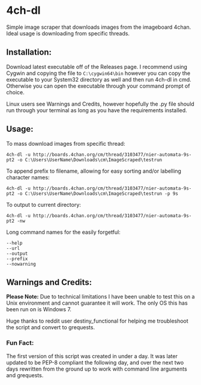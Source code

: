 # 4ch-dl

Simple image scraper that downloads images from the imageboard 4chan. Ideal usage is downloading from specific threads.

## Installation:
Download latest executable off of the Releases page. I recommend using Cygwin and copying the file to ```C:\cygwin64\bin``` however you can copy the executable to your System32 directory as well and then run 4ch-dl in cmd. Otherwise you can open the executable through your command prompt of choice.

Linux users see Warnings and Credits, however hopefully the .py file should run through your terminal as long as you have the requirements installed.

## Usage:

To mass download images from specific thread:
```
4ch-dl -u http://boards.4chan.org/cm/thread/3103477/nier-automata-9s-pt2 -o C:\Users\UserName\Downloads\cm\ImageScraped\testrun
```
To append prefix to filename, allowing for easy sorting and/or labelling character names:
```
4ch-dl -u http://boards.4chan.org/cm/thread/3103477/nier-automata-9s-pt2 -o C:\Users\UserName\Downloads\cm\ImageScraped\testrun -p 9s
```
To output to current directory:
```
4ch-dl -u http://boards.4chan.org/cm/thread/3103477/nier-automata-9s-pt2 -nw
```
Long command names for the easily forgetful:
```
--help
--url
--output
--prefix
--nowarning
```


## Warnings and Credits:

**Please Note:** 
Due to technical limitations I have been unable to test this on a Unix environment and cannot guarantee it will work. The only OS this has been run on is Windows 7. 

Huge thanks to reddit user destiny_functional for helping me troubleshoot the script and convert to grequests.


### Fun Fact:
The first version of this script was created in under a day. It was later updated to be PEP-8 compliant the following day, and over the next two days rewritten from the ground up to work with command line arguments and grequests.

